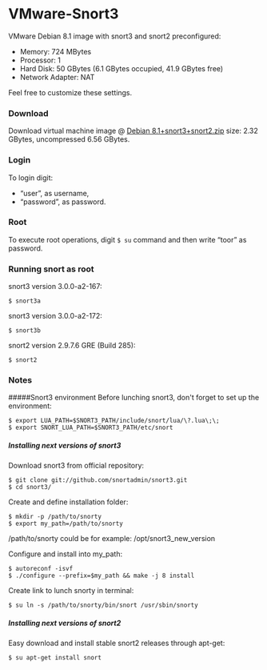 # VMware-Snort3
VMware Debian 8.1 image with snort3 and snort2 preconfigured:

* Memory: 724 MBytes
* Processor: 1
* Hard Disk: 50 GBytes (6.1 GBytes occupied, 41.9 GBytes free)
* Network Adapter: NAT

Feel free to customize these settings.


###  Download 
Download virtual machine image @ [Debian 8.1+snort3+snort2.zip][mega] size: 2.32 GBytes, uncompressed 6.56 GBytes.


### Login
To login digit: 
* “user”, as username, 
* “password”, as password.

### Root
To execute root operations, digit ```$ su``` command and then write “toor” as password.


### Running snort as root

snort3 version 3.0.0-a2-167: 
```
$ snort3a
```
snort3 version 3.0.0-a2-172:  
 ```
$ snort3b
```
snort2 version 2.9.7.6 GRE (Build 285): 
 ```
$ snort2
```

### Notes

#####Snort3 environment
Before lunching snort3, don't forget to set up the environment:
 ```
$ export LUA_PATH=$SNORT3_PATH/include/snort/lua/\?.lua\;\;
$ export SNORT_LUA_PATH=$SNORT3_PATH/etc/snort
```

##### Installing next versions of snort3
Download snort3 from official repository:
```
$ git clone git://github.com/snortadmin/snort3.git
$ cd snort3/
```
Create and define installation folder:
```
$ mkdir -p /path/to/snorty
$ export my_path=/path/to/snorty
``` 
/path/to/snorty could be for example: /opt/snort3_new_version

Configure and install into my_path:
```
$ autoreconf -isvf
$ ./configure --prefix=$my_path && make -j 8 install
```
Create link to lunch snorty in terminal:
```
$ su ln -s /path/to/snorty/bin/snort /usr/sbin/snorty
```

##### Installing next versions of snort2
Easy download and install stable snort2 releases through apt-get:
```
$ su apt-get install snort
```

[mega]: <https://mega.nz/#!UkwUCKDb!6_6JpTcqrzd0BlRAvPwbBDK6hcrFdlTumaGXFr1aGnA>



